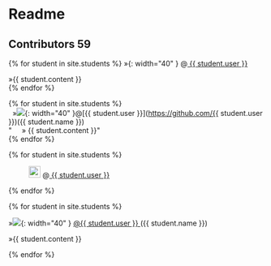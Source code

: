# Readme 
## Contributors 59


{% for student in site.students %}
»<img src="{{ student.image }}" alt="">{: width="40" }
<span>
      @<a href="https://github.com/{{ student.user }}">
      {{ student.user }}
     </a>
</span>      
<div> <span> »{{ student.content }} </span> </div>
{% endfor %}

{% for student in site.students %} <br />
  &nbsp;&nbsp;&#187;<img src="{{ student.image }}">{: width="40" }@[{{ student.user }}](https://github.com/{{ student.user }})({{ student.name }}) <br/> 
  "&nbsp;&nbsp;&nbsp;&nbsp;&nbsp;» {{ student.content }}"<br /> 
{% endfor %}

{% for student in site.students %}     
<figure>   
   <img src="{{ student.image }}" style="width: 23px ;"/>  
     @<a href="https://github.com/{{ student.user }}">
      {{ student.user }}
     </a>
</figure>    
{% endfor %}
    
{% for student in site.students %} 

<p> »<img src="{{ student.image }}">{: width="40" }
  <a href="https://github.com/{{ student.user }}">
      @{{ student.user }}
  </a>
  ({{ student.name }})</p>
  
<p> »{{ student.content }} </p>
{% endfor %}
